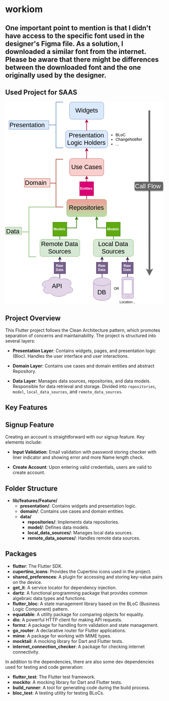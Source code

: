 # workiom
## One important point to mention is that I didn't have access to the specific font used in the designer's Figma file. As a solution, I downloaded a similar font from the internet. Please be aware that there might be differences between the downloaded font and the one originally used by the designer.
## Used Project for SAAS
![Project Folder Structure](https://raw.githubusercontent.com/khaledsawan/clean_architecture_flutter/main/architecture-proposal.png)

## Project Overview

This Flutter project follows the Clean Architecture pattern, which promotes separation of concerns and maintainability. The project is structured into several layers:

- **Presentation Layer**: Contains widgets, pages, and presentation logic (Bloc). Handles the user interface and user interactions.

- **Domain Layer**: Contains use cases and domain entities and abstract Repository.

- **Data Layer**: Manages data sources, repositories, and data models. Responsible for data retrieval and storage. Divided into `repositories`, `model`, `local_data_sources`, and `remote_data_sources`.

## Key Features

## Signup Feature

Creating an account is straightforward with our signup feature. Key elements include:

- **Input Validation**: Email validation with password storing checker with liner indicator and showing error and more Name length check.

- **Create Account**: Upon entering valid credentials, users are valid to create account.

## Folder Structure

- **lib/features/Feature/**
  - **presentation/**: Contains widgets and presentation logic.
  - **domain/**: Contains use cases and domain entities.
  - **data/**
    - **repositories/**: Implements data repositories.
    - **model/**: Defines data models.
    - **local_data_sources/**: Manages local data sources.
    - **remote_data_sources/**: Handles remote data sources.

## Packages

- **flutter**: The Flutter SDK.
- **cupertino_icons**: Provides the Cupertino icons used in the project.
- **shared_preferences**: A plugin for accessing and storing key-value pairs on the device.
- **get_it**: A service locator for dependency injection.
- **dartz**: A functional programming package that provides common algebraic data types and functions.
- **flutter_bloc**: A state management library based on the BLoC (Business Logic Component) pattern.
- **equatable**: A utility package for comparing objects for equality.
- **dio**: A powerful HTTP client for making API requests.
- **formz**: A package for handling form validation and state management.
- **go_router**: A declarative router for Flutter applications.
- **mime**: A package for working with MIME types.
- **mocktail**: A mocking library for Dart and Flutter tests.
- **internet_connection_checker**: A package for checking internet connectivity.

In addition to the dependencies, there are also some dev dependencies used for testing and code generation:

- **flutter_test**: The Flutter test framework.
- **mockito**: A mocking library for Dart and Flutter tests.
- **build_runner**: A tool for generating code during the build process.
- **bloc_test**: A testing utility for testing BLoCs.
